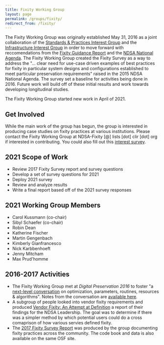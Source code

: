 ```yaml
---
title: Fixity Working Group
layout: page
permalink: /groups/fixity/
redirect_from: /fixity/
---
```


The Fixity Working Group was originally established May 31, 2016 as a joint collaboration of the [Standards & Practices Interest Group](http://ndsa.org/working-groups/standards-and-practices/) and the [Infrastructure Interest Group](http://ndsa.org/working-groups/infrastructure/) in order to move forward with reccomendations from the [Fixity Guidance Report](http://ndsa.org/documents/NDSA-Fixity-Guidance-Report-final100214.pdf) and the [NDSA National Agenda](http://ndsa.org/national-agenda/). The Fixity Working Group created the Fixity Survey as a way to address the "... clear need for use-case driven examples of best practices for fixity in particular system designs and configurations established to meet particular preservation requirements" raised in the 2015 NDSA National Agenda.  The survey set a baseline for activities being done in 2016.  Future work will build off of these initial results and work towards developing longitudinal studies.   

The Fixity Working Group started new work in April of 2021.

## Get Involved
While the main work of the group has begun, the group is interested in producing case studies on fixity practices at various institutions. Please contact the Fixity Working Group at NDSA-Fixity [@] lists [dot] clir [dot] org if interested in contributing.  You could also fill out this [interest survey](https://docs.google.com/forms/d/e/1FAIpQLScGgHnPesMzJoZWQ0bmfXpOjnsONNeYCKTPC0gy2VBgdwYvCA/viewform?usp=sf_link).

## 2021 Scope of Work
- Review 2017 Fixity Survey report and survey questions
- Develop a set of survey questions for 2021
- Deploy 2021 survey
- Review and analyze results
- Write a final report based off of the 2021 survey responses


## 2021 Working Group Members
- Carol Kussmann (co-chair)
- Sibyl Schaefer (co-chair)
- Robin Dean
- Katherine Fischer
- Martin Gengenbach
- Kimberly Gianfrancesco
- Nick Karbbenhoeft
- Jenny Mitcham
- Max Prud'homme
  

## 2016-2017 Activities

- The Fixity Working Group met at *Digital Preservation 2016* to foster "a [next-level conversation](http://dlfforum2016.sched.org/event/8LHa/lunchtime-working-session-fixity-a-deep-dive-into-the-bits) on optimization, parameters, routines, resources & algorithms". Notes from the conversation are [available here](https://docs.google.com/document/d/1vue4k39jJzW53yZHgYIVSn4bRbh7i1ngIWlyxzNe4pQ/edit?usp=sharing).
- A subgroup of people looked into vendor fixity requirements and produced [Vendor Fixity: An Attempt at Definition](https://docs.google.com/document/d/1rw0lKmorHIE_KLLf6aiKurKCBpEhHJR5ofQsztjwHvw/edit?usp=sharing) a report of their findings for the NDSA Leadership.  The goal was to determine if there was a simpler method by which potential users could do a cross comaprison of how various servies defined fixity.  
- The [2017 Fixity Survey Report](https://osf.io/snjbv/) was produced by the group documenting fixity practices across the community. The code book and data is also available on the same OSF site. 

